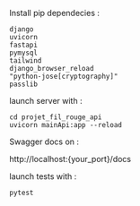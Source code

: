Install pip dependecies : 

```
django
uvicorn
fastapi
pymysql
tailwind
django_browser_reload
"python-jose[cryptography]"
passlib
```

launch server with :

```
cd projet_fil_rouge_api
uvicorn mainApi:app --reload
```

Swagger docs on :

http://localhost:{your_port}/docs

launch tests with :

```
pytest
```



